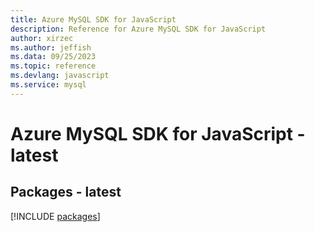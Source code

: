 ```yaml
---
title: Azure MySQL SDK for JavaScript
description: Reference for Azure MySQL SDK for JavaScript
author: xirzec
ms.author: jeffish
ms.data: 09/25/2023
ms.topic: reference
ms.devlang: javascript
ms.service: mysql
---
```

# Azure MySQL SDK for JavaScript - latest
## Packages - latest
[!INCLUDE [packages](mysql-index.md)]